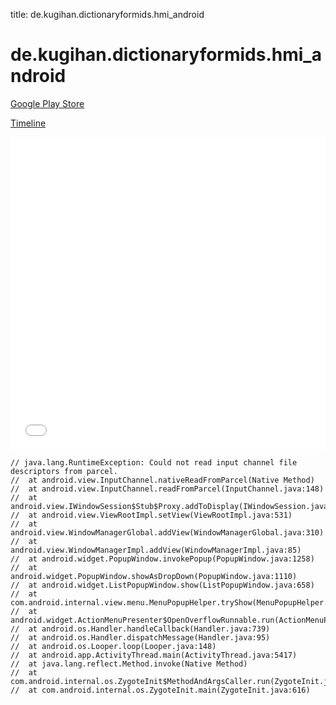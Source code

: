 title: de.kugihan.dictionaryformids.hmi_android

# de.kugihan.dictionaryformids.hmi_android

[Google Play Store](https://play.google.com/store/apps/details?id=de.kugihan.dictionaryformids.hmi_android)

[Timeline](./vis-timeline.html)

<iframe src="./vis-timeline.html" width="100%" height="500px" style="border:none;"></iframe>

```
// java.lang.RuntimeException: Could not read input channel file descriptors from parcel.
// 	at android.view.InputChannel.nativeReadFromParcel(Native Method)
// 	at android.view.InputChannel.readFromParcel(InputChannel.java:148)
// 	at android.view.IWindowSession$Stub$Proxy.addToDisplay(IWindowSession.java:759)
// 	at android.view.ViewRootImpl.setView(ViewRootImpl.java:531)
// 	at android.view.WindowManagerGlobal.addView(WindowManagerGlobal.java:310)
// 	at android.view.WindowManagerImpl.addView(WindowManagerImpl.java:85)
// 	at android.widget.PopupWindow.invokePopup(PopupWindow.java:1258)
// 	at android.widget.PopupWindow.showAsDropDown(PopupWindow.java:1110)
// 	at android.widget.ListPopupWindow.show(ListPopupWindow.java:658)
// 	at com.android.internal.view.menu.MenuPopupHelper.tryShow(MenuPopupHelper.java:170)
// 	at android.widget.ActionMenuPresenter$OpenOverflowRunnable.run(ActionMenuPresenter.java:997)
// 	at android.os.Handler.handleCallback(Handler.java:739)
// 	at android.os.Handler.dispatchMessage(Handler.java:95)
// 	at android.os.Looper.loop(Looper.java:148)
// 	at android.app.ActivityThread.main(ActivityThread.java:5417)
// 	at java.lang.reflect.Method.invoke(Native Method)
// 	at com.android.internal.os.ZygoteInit$MethodAndArgsCaller.run(ZygoteInit.java:726)
// 	at com.android.internal.os.ZygoteInit.main(ZygoteInit.java:616)

```



